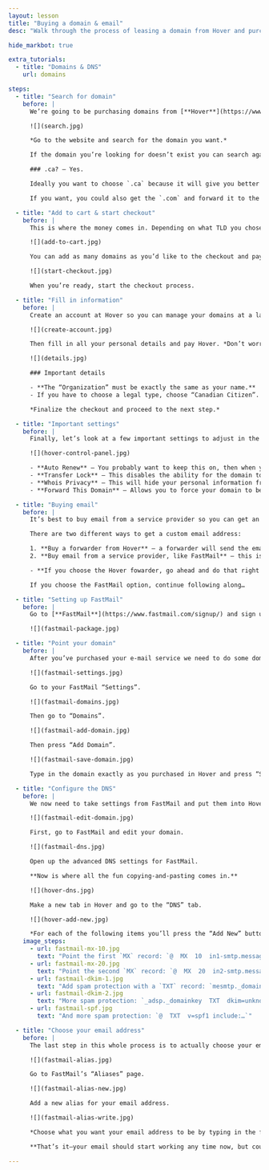 ```yaml
---
layout: lesson
title: "Buying a domain & email"
desc: "Walk through the process of leasing a domain from Hover and purchasing an email account from FastMail."

hide_markbot: true

extra_tutorials:
  - title: "Domains & DNS"
    url: domains

steps:
  - title: "Search for domain"
    before: |
      We’re going to be purchasing domains from [**Hover**](https://www.hover.com/), a small Canadian domain registrar with amazing customer service.

      ![](search.jpg)

      *Go to the website and search for the domain you want.*

      If the domain you’re looking for doesn’t exist you can search again or find a different TLD.

      ### .ca? — Yes.

      Ideally you want to choose `.ca` because it will give you better search results juice for Canadian searchers.

      If you want, you could also get the `.com` and forward it to the `.ca` so they act as the same website.

  - title: "Add to cart & start checkout"
    before: |
      This is where the money comes in. Depending on what TLD you chose you’ll be charged a different amount—some of the new fancier ones are more expensive.

      ![](add-to-cart.jpg)

      You can add as many domains as you’d like to the checkout and pay for all of them once.

      ![](start-checkout.jpg)

      When you’re ready, start the checkout process.

  - title: "Fill in information"
    before: |
      Create an account at Hover so you can manage your domains at a later time. **Remember your password!**

      ![](create-account.jpg)

      Then fill in all your personal details and pay Hover. *Don’t worry these personal details are not going to be shown publicly unless you want.*

      ![](details.jpg)

      ### Important details

      - **The “Organization” must be exactly the same as your name.**
      - If you have to choose a legal type, choose “Canadian Citizen”.

      *Finalize the checkout and proceed to the next step.*

  - title: "Important settings"
    before: |
      Finally, let’s look at a few important settings to adjust in the Hover domain control panel.

      ![](hover-control-panel.jpg)

      - **Auto Renew** — You probably want to keep this on, then when your domain lease is about to expire your registrar will automatically charge your credit card to register the domain again. You will receive notice e-mails before this happens.
      - **Transfer Lock** — This disables the ability for the domain to be transfered to another registrar. If you want to transfer your domain you’d have to turn this feature off.
      - **Whois Privacy** — This will hide your personal information from WHOIS lookups. So, if someone searched your domain in the WHOIS database they would not be able to see your address and phone number. If your registrar is charging you extra for this you’re getting ripped off.
      - **Forward This Domain** — Allows you to force your domain to be redirected to another location. I use this often if I purchase both the .ca and the .com. I forward the .com to the .ca so that if anyone types .com into their browser it will automatically take them to the primary .ca domain.

  - title: "Buying email"
    before: |
      It’s best to buy email from a service provider so you can get an email address for your custom domain. I often buy my e-mail services from FastMail because they are independent and have great customer service.

      There are two different ways to get a custom email address:

      1. **Buy a forwarder from Hover** — a forwarder will send the email to another address, like Gmail or something. But you can never respond from the custom email address.
      2. **Buy email from a service provider, like FastMail** — this is what I would recommend, it will give you a completely separate, business account tied to your domain.

      - **If you choose the Hover fowarder, go ahead and do that right in your Hover account—then you’re done—don’t continue this lesson.**

      If you choose the FastMail option, continue following along…

  - title: "Setting up FastMail"
    before: |
      Go to [**FastMail**](https://www.fastmail.com/signup/) and sign up for an account—you’ll need to pick the **Standard** account to be able to use your custom domain.

      ![](fastmail-package.jpg)

  - title: "Point your domain"
    before: |
      After you’ve purchased your e-mail service we need to do some domain pointing.

      ![](fastmail-settings.jpg)

      Go to your FastMail “Settings”.

      ![](fastmail-domains.jpg)

      Then go to “Domains”.

      ![](fastmail-add-domain.jpg)

      Then press “Add Domain”.

      ![](fastmail-save-domain.jpg)

      Type in the domain exactly as you purchased in Hover and press “Save”.

  - title: "Configure the DNS"
    before: |
      We now need to take settings from FastMail and put them into Hover to connect the two pieces together.

      ![](fastmail-edit-domain.jpg)

      First, go to FastMail and edit your domain.

      ![](fastmail-dns.jpg)

      Open up the advanced DNS settings for FastMail.

      **Now is where all the fun copying-and-pasting comes in.**

      ![](hover-dns.jpg)

      Make a new tab in Hover and go to the “DNS” tab.

      ![](hover-add-new.jpg)

      *For each of the following items you’ll press the “Add New” button then “Save”.*
    image_steps:
      - url: fastmail-mx-10.jpg
        text: "Point the first `MX` record: `@  MX  10  in1-smtp.messagingengine.com`"
      - url: fastmail-mx-20.jpg
        text: "Point the second `MX` record: `@  MX  20  in2-smtp.messagingengine.com`"
      - url: fastmail-dkim-1.jpg
        text: "Add spam protection with a `TXT` record: `mesmtp._domainkey  TXT  v=DKIM1; k=rsa; p=…`"
      - url: fastmail-dkim-2.jpg
        text: "More spam protection: `_adsp._domainkey  TXT  dkim=unknown`"
      - url: fastmail-spf.jpg
        text: "And more spam protection: `@  TXT  v=spf1 include:…`"

  - title: "Choose your email address"
    before: |
      The last step in this whole process is to actually choose your email address—what comes before the `@` symbol.

      ![](fastmail-alias.jpg)

      Go to FastMail’s “Aliases” page.

      ![](fastmail-alias-new.jpg)

      Add a new alias for your email address.

      ![](fastmail-alias-write.jpg)

      *Choose what you want your email address to be by typing in the field.* I would choose something like `hey` or `hello` or `thomas` or something friendly.

      **That’s it—your email should start working any time now, but could take up to 24 hours.**

---
```

